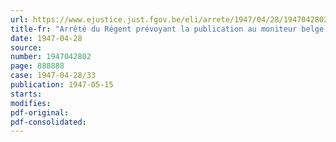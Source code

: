 ```yaml
---
url: https://www.ejustice.just.fgov.be/eli/arrete/1947/04/28/1947042802/justel
title-fr: "Arrêté du Régent prévoyant la publication au moniteur belge des demandes de prolongation de la durée des brevets d'invention"
date: 1947-04-28
source:
number: 1947042802
page: 888888
case: 1947-04-28/33
publication: 1947-05-15
starts:
modifies:
pdf-original:
pdf-consolidated:
---
```


